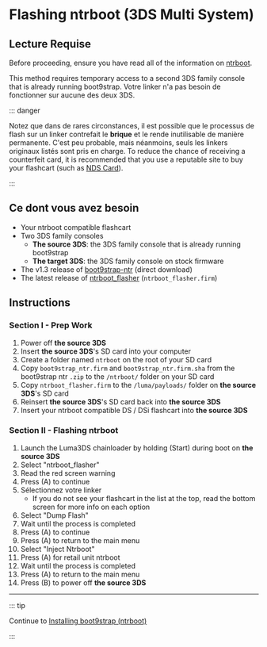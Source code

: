# Flashing ntrboot (3DS Multi System)

## Lecture Requise

Before proceeding, ensure you have read all of the information on [ntrboot](ntrboot).

This method requires temporary access to a second 3DS family console that is already running boot9strap. Votre linker n'a pas besoin de fonctionner sur aucune des deux 3DS.

::: danger

Notez que dans de rares circonstances, il est possible que le processus de flash sur un linker contrefait le **brique** et le rende inutilisable de manière permanente. C'est peu probable, mais néanmoins, seuls les linkers originaux listés sont pris en charge. To reduce the chance of receiving a counterfeit card, it is recommended that you use a reputable site to buy your flashcart (such as [NDS Card](https://www.nds-card.com/)).

:::

## Ce dont vous avez besoin

- Your ntrboot compatible flashcart
- Two 3DS family consoles
    - **The source 3DS**: the 3DS family console that is already running boot9strap
    - **The target 3DS**: the 3DS family console on stock firmware
- The v1.3 release of [boot9strap-ntr](https://github.com/SciresM/boot9strap/releases/download/1.3/boot9strap-1.3-ntr.zip) (direct download)
- The latest release of [ntrboot_flasher](https://github.com/ntrteam/ntrboot_flasher/releases/latest) (`ntrboot_flasher.firm`)

## Instructions

### Section I - Prep Work

1. Power off **the source 3DS**
2. Insert **the source 3DS**'s SD card into your computer
3. Create a folder named `ntrboot` on the root of your SD card
4. Copy `boot9strap_ntr.firm` and `boot9strap_ntr.firm.sha` from the boot9strap ntr `.zip` to the `/ntrboot/` folder on your SD card
5. Copy `ntrboot_flasher.firm` to the `/luma/payloads/` folder on **the source 3DS**'s SD card
6. Reinsert **the source 3DS**'s SD card back into **the source 3DS**
7. Insert your ntrboot compatible DS / DSi flashcart into **the source 3DS**

### Section II - Flashing ntrboot

1. Launch the Luma3DS chainloader by holding (Start) during boot on **the source 3DS**
2. Select "ntrboot_flasher"
3. Read the red screen warning
4. Press (A) to continue
5. Sélectionnez votre linker
    - If you do not see your flashcart in the list at the top, read the bottom screen for more info on each option
6. Select "Dump Flash"
7. Wait until the process is completed
8. Press (A) to continue
9. Press (A) to return to the main menu
10. Select "Inject Ntrboot"
11. Press (A) for retail unit ntrboot
12. Wait until the process is completed
13. Press (A) to return to the main menu
14. Press (B) to power off **the source 3DS**

___

::: tip

Continue to [Installing boot9strap (ntrboot)](installing-boot9strap-\(ntrboot\))

:::
